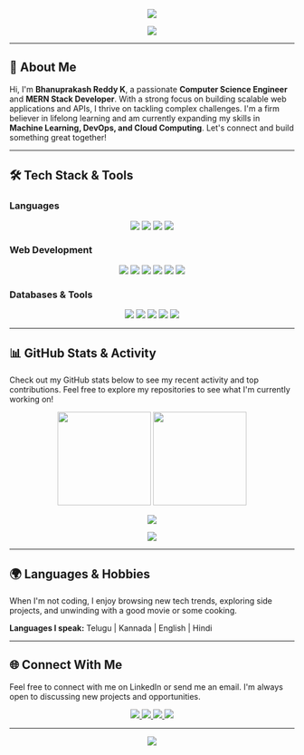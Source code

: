 <p align="center">
  <img src="https://capsule-render.vercel.app/api?type=waving&color=F77F00&height=200&section=header&text=Bhanuprakash%20Reddy%20K%20|%20Full%20Stack%20Engineer%20🚀&fontSize=40&fontColor=ffffff&animation=fadeIn&fontAlignY=35"/>
</p>

<p align="center">
  <img src="https://readme-typing-svg.herokuapp.com?size=25&duration=4000&color=F77F00&center=true&vCenter=true&width=700&lines=Full+Stack+Developer+💻;MERN+Stack+Engineer+🚀;Open+Source+Contributor+🌍;Tech+Explorer+🔥" />
</p>

---

## 🚀 About Me

Hi, I'm **Bhanuprakash Reddy K**, a passionate **Computer Science Engineer** and **MERN Stack Developer**. With a strong focus on building scalable web applications and APIs, I thrive on tackling complex challenges. I'm a firm believer in lifelong learning and am currently expanding my skills in **Machine Learning, DevOps, and Cloud Computing**. Let's connect and build something great together!

---

## 🛠️ Tech Stack & Tools

### **Languages**
<p align="center">
  <img src="https://img.shields.io/badge/C++-00599C?style=for-the-badge&logo=cplusplus&logoColor=white"/>
  <img src="https://img.shields.io/badge/Python-3776AB?style=for-the-badge&logo=python&logoColor=white"/>
  <img src="https://img.shields.io/badge/Kotlin-7F52FF?style=for-the-badge&logo=kotlin&logoColor=white"/>
  <img src="https://img.shields.io/badge/JavaScript-323330?style=for-the-badge&logo=javascript&logoColor=F7DF1E"/>
</p>

### **Web Development**
<p align="center">
  <img src="https://img.shields.io/badge/HTML5-E34F26?style=for-the-badge&logo=html5&logoColor=white"/>
  <img src="https://img.shields.io/badge/CSS3-1572B6?style=for-the-badge&logo=css3&logoColor=white"/>
  <img src="https://img.shields.io/badge/SASS-CC6699?style=for-the-badge&logo=sass&logoColor=white"/>
  <img src="https://img.shields.io/badge/React-61DAFB?style=for-the-badge&logo=react&logoColor=000"/>
  <img src="https://img.shields.io/badge/Node.js-43853D?style=for-the-badge&logo=node.js&logoColor=white"/>
  <img src="https://img.shields.io/badge/Express.js-000000?style=for-the-badge&logo=express&logoColor=white"/>
</p>

### **Databases & Tools**
<p align="center">
  <img src="https://img.shields.io/badge/MongoDB-4EA94B?style=for-the-badge&logo=mongodb&logoColor=white"/>
  <img src="https://img.shields.io/badge/Git-F05032?style=for-the-badge&logo=git&logoColor=white"/>
  <img src="https://img.shields.io/badge/GitHub-181717?style=for-the-badge&logo=github&logoColor=white"/>
  <img src="https://img.shields.io/badge/VSCode-0078D4?style=for-the-badge&logo=visualstudiocode&logoColor=white"/>
  <img src="https://img.shields.io/badge/Bootstrap-563D7C?style=for-the-badge&logo=bootstrap&logoColor=white"/>
</p>

---

## 📊 GitHub Stats & Activity

Check out my GitHub stats below to see my recent activity and top contributions. Feel free to explore my repositories to see what I'm currently working on!

<p align="center">
  <img src="https://github-readme-stats.vercel.app/api?username=bhanreddy&show_icons=true&theme=tokyonight&hide_border=true" height="165"/>
  <img src="https://github-readme-streak-stats.herokuapp.com/?user=bhanreddy&theme=tokyonight&hide_border=true" height="165"/>
</p>

<p align="center">
  <img src="https://github-readme-stats.vercel.app/api/top-langs/?username=bhanreddy&layout=compact&theme=tokyonight&hide_border=true"/>
</p>

<p align="center">
  <img src="https://github.com/bhanreddy/bhanreddy/blob/output/github-contribution-grid-snake.svg"/>
</p>

---

## 🌍 Languages & Hobbies

When I'm not coding, I enjoy browsing new tech trends, exploring side projects, and unwinding with a good movie or some cooking.

**Languages I speak:** Telugu | Kannada | English | Hindi

---

## 🌐 Connect With Me

Feel free to connect with me on LinkedIn or send me an email. I'm always open to discussing new projects and opportunities.

<p align="center">
  <a href="https://github.com/bhanreddy">
    <img src="https://img.shields.io/badge/GitHub-bhanreddy-181717?style=for-the-badge&logo=github"/>
  </a>
  <a href="https://www.linkedin.com/in/bhanuprakashreddygaru/">
    <img src="https://img.shields.io/badge/LinkedIn-Bhanuprakash%20Reddy-blue?style=for-the-badge&logo=linkedin"/>
  </a>
  <a href="mailto:reddybhanu283@gmail.com">
    <img src="https://img.shields.io/badge/Email-reddybhanu283%40gmail.com-red?style=for-the-badge&logo=gmail"/>
  </a>
  <a href="tel:+919347556547">
    <img src="https://img.shields.io/badge/Phone-9347556547-success?style=for-the-badge&logo=whatsapp"/>
  </a>
</p>

---

<p align="center">
  <img src="https://capsule-render.vercel.app/api?type=waving&color=F77F00&height=120&section=footer"/>
</p>
